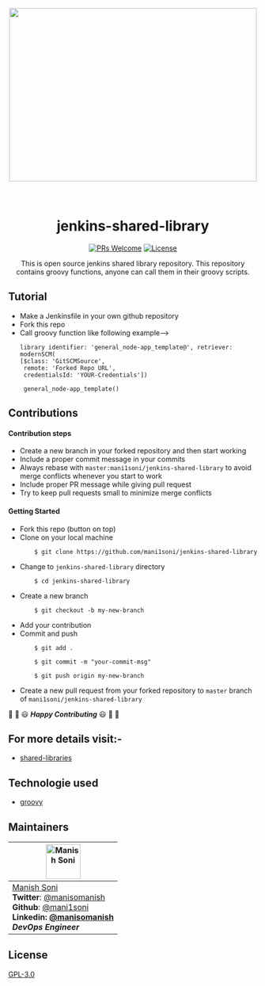 <div align="center" id="top">
	<br>
	<br>
	<br>
	<img width="500" height="350" src="https://raw.githubusercontent.com/mani1soni/edu_adda/master/logo/edu_adda.png" >
	<br>
	<br>
	<br>
        
# jenkins-shared-library

[![PRs Welcome](https://img.shields.io/badge/contributions-welcome-brightgreen.svg)](http://makeapullrequest.com) [![License](https://img.shields.io/badge/license-GPL-green.svg)](LICENSE)

This is open source jenkins shared library repository. This repository contains groovy functions, anyone can call them in their groovy scripts. 
</div>


## Tutorial

* Make a Jenkinsfile in your own github repository
* Fork this repo
* Call groovy function like following example-->
    ```
    library identifier: 'general_node-app_template@', retriever: modernSCM(
    [$class: 'GitSCMSource',
     remote: 'Forked Repo URL',
     credentialsId: 'YOUR-Credentials'])
    
     general_node-app_template()

     ```


## Contributions 

#### Contribution steps

* Create a new branch in your forked repository and then start working
* Include a proper commit message in your commits
* Always rebase with `master:mani1soni/jenkins-shared-library` to avoid merge conflicts whenever you start to work
* Include proper PR message while giving pull request
* Try to keep pull requests small to minimize merge conflicts

#### Getting Started

* Fork this repo (button on top)
* Clone on your local machine
    ```
        $ git clone https://github.com/mani1soni/jenkins-shared-library
    ```
* Change to `jenkins-shared-library` directory
    ```
        $ cd jenkins-shared-library
    ```
* Create a new branch
    ```
        $ git checkout -b my-new-branch
    ```
* Add your contribution
* Commit and push
    ```
        $ git add .
    ```
    ```
        $ git commit -m "your-commit-msg"
    ```
    ```
        $ git push origin my-new-branch
    ```
* Create a new pull request from your forked repository to `master` branch of `mani1soni/jenkins-shared-library`

:tada: :confetti_ball: :smiley: _**Happy Contributing**_ :smiley: :confetti_ball: :tada:

## For more details visit:-
* [shared-libraries](https://www.jenkins.io/doc/book/pipeline/shared-libraries/)

## Technologie used 
* [groovy](https://groovy-lang.org/)

## Maintainers

| <img alt="Manish Soni" src="https://avatars3.githubusercontent.com/u/30206849?s=460&v=4" height="70"   />                                                                                                                  |
| -------------------------------------------------------------------------------------------------------------------------------------------------------------------------------------------------------------------------------- |
| [Manish Soni](https://mani1soni.github.io/)<br><strong>Twitter</strong>: [@manisomanish](https://twitter.com/manisomanish)<br><strong>Github</strong>: [@mani1soni](https://github.com/mani1soni)<br> <strong>Linkedin<strong>: [@manisomanish](https://www.linkedin.com/in/manisomanish/)<br> _DevOps Engineer_ |





## License
[GPL-3.0](LICENSE)

